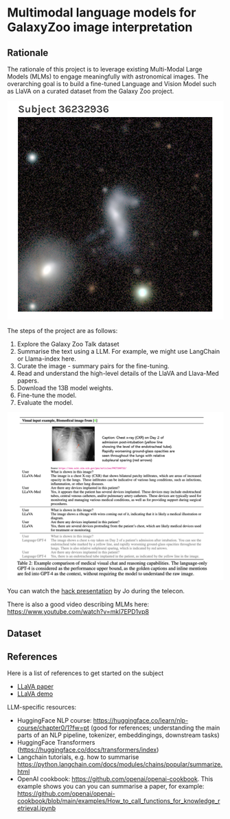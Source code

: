 # Multimodal language models for GalaxyZoo image interpretation

## Rationale

The rationale of this project is to leverage existing Multi-Modal Large Models (MLMs) to engage meaningfully with astronomical images. The overarching goal is to build a fine-tuned Language and Vision Model such as LlaVA on a curated dataset from the Galaxy Zoo project. 

![image](assets/galaxy.png)

The steps of the project are as follows:
1) Explore the Galaxy Zoo Talk dataset
2) Summarise the text using a LLM. For example, we might use LangChain or Llama-index here. 
3) Curate the image - summary pairs for the fine-tuning.
4) Read and understand the high-level details of the LlaVA and Llava-Med papers. 
5) Download the 13B model weights.
6) Fine-tune the model.
7) Evaluate the model.

![image](assets/llava_med.png)


You can watch the [hack presentation][telecon] by Jo during the telecon.

[telecon]: https://u-paris.zoom.us/rec/share/ibQAB_HcRwoRFxrmne3RtWUnGp3xH_bqsS9oOG0vMHZEPJidfSASYsXzR_MzNCM.0GfrQ39bReZsAScg

There is also a good video describing MLMs here: https://www.youtube.com/watch?v=mkI7EPD1vp8

## Dataset

## References

Here is a list of references to get started on the subject
- [LLaVA paper](https://arxiv.org/abs/2304.08485)
- [LLaVA demo](https://llava-vl.github.io/)

LLM-specific resources:
- HuggingFace NLP course: https://huggingface.co/learn/nlp-course/chapter0/1?fw=pt (good for references; understanding the main parts of an NLP pipeline, tokenizer, embeddingings, downstream tasks)
- HuggingFace Transformers (https://huggingface.co/docs/transformers/index) 
- Langchain tutorials, e.g. how to summarise https://python.langchain.com/docs/modules/chains/popular/summarize.html
- OpenAI cookbook: https://github.com/openai/openai-cookbook. This example shows you can you can summarise a paper, for example: https://github.com/openai/openai-cookbook/blob/main/examples/How_to_call_functions_for_knowledge_retrieval.ipynb
